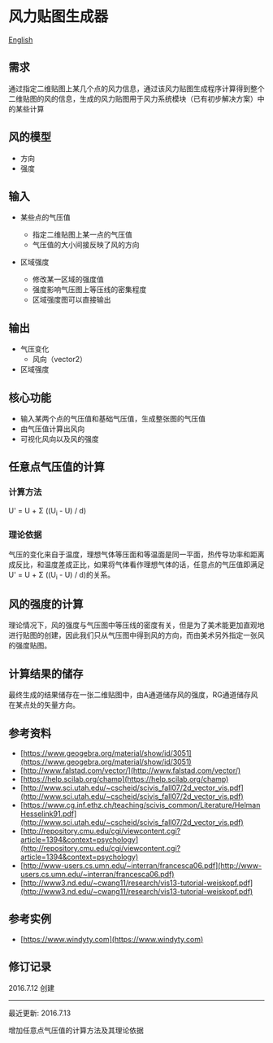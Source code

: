 # 风力贴图生成器
[English](./English_README.md)

## 需求

通过指定二维贴图上某几个点的风力信息，通过该风力贴图生成程序计算得到整个二维贴图的风的信息，生成的风力贴图用于风力系统模块（已有初步解决方案）中的某些计算

## 风的模型

- 方向
- 强度

## 输入

- 某些点的气压值
    - 指定二维贴图上某一点的气压值
    - 气压值的大小间接反映了风的方向

- 区域强度
    - 修改某一区域的强度值
    - 强度影响气压图上等压线的密集程度
    - 区域强度图可以直接输出
## 输出

- 气压变化
    - 风向（vector2）
- 区域强度

## 核心功能
- 输入某两个点的气压值和基础气压值，生成整张图的气压值
- 由气压值计算出风向
- 可视化风向以及风的强度

## 任意点气压值的计算
### 计算方法

U' = U + Σ ((U<sub>i</sub> - U) / d)

### 理论依据

气压的变化来自于温度，理想气体等压面和等温面是同一平面，热传导功率和距离成反比，和温度差成正比，如果将气体看作理想气体的话，任意点的气压值即满足U' = U + Σ ((U<sub>i</sub> - U) / d)的关系。


## 风的强度的计算
理论情况下，风的强度与气压图中等压线的密度有关，但是为了美术能更加直观地进行贴图的创建，因此我们只从气压图中得到风的方向，而由美术另外指定一张风的强度贴图。

## 计算结果的储存
最终生成的结果储存在一张二维贴图中，由A通道储存风的强度，RG通道储存风在某点处的矢量方向。
    
## 参考资料
- [https://www.geogebra.org/material/show/id/3051](https://www.geogebra.org/material/show/id/3051)
- [http://www.falstad.com/vector/](http://www.falstad.com/vector/)
- [https://help.scilab.org/champ](https://help.scilab.org/champ)
- [http://www.sci.utah.edu/~cscheid/scivis_fall07/2d_vector_vis.pdf](http://www.sci.utah.edu/~cscheid/scivis_fall07/2d_vector_vis.pdf)
- [https://www.cg.inf.ethz.ch/teaching/scivis_common/Literature/HelmanHesselink91.pdf](http://www.sci.utah.edu/~cscheid/scivis_fall07/2d_vector_vis.pdf)
- [http://repository.cmu.edu/cgi/viewcontent.cgi?article=1394&context=psychology](http://repository.cmu.edu/cgi/viewcontent.cgi?article=1394&context=psychology)
- [http://www-users.cs.umn.edu/~interran/francesca06.pdf](http://www-users.cs.umn.edu/~interran/francesca06.pdf)
- [http://www3.nd.edu/~cwang11/research/vis13-tutorial-weiskopf.pdf](http://www3.nd.edu/~cwang11/research/vis13-tutorial-weiskopf.pdf)

## 参考实例
- [https://www.windyty.com](https://www.windyty.com)

## 修订记录
2016.7.12 创建

----

最近更新: 2016.7.13

增加任意点气压值的计算方法及其理论依据
